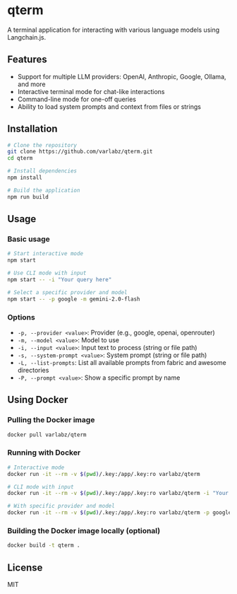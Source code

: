 # qterm

A terminal application for interacting with various language models using Langchain.js.

## Features

- Support for multiple LLM providers: OpenAI, Anthropic, Google, Ollama, and more
- Interactive terminal mode for chat-like interactions
- Command-line mode for one-off queries
- Ability to load system prompts and context from files or strings

## Installation

```bash
# Clone the repository
git clone https://github.com/varlabz/qterm.git
cd qterm

# Install dependencies
npm install

# Build the application
npm run build
```

## Usage

### Basic usage

```bash
# Start interactive mode
npm start

# Use CLI mode with input
npm start -- -i "Your query here"

# Select a specific provider and model
npm start -- -p google -m gemini-2.0-flash
```

### Options

- `-p, --provider <value>`: Provider (e.g., google, openai, openrouter)
- `-m, --model <value>`: Model to use
- `-i, --input <value>`: Input text to process (string or file path)
- `-s, --system-prompt <value>`: System prompt (string or file path)
- `-L, --list-prompts`: List all available prompts from fabric and awesome directories
- `-P, --prompt <value>`: Show a specific prompt by name 

## Using Docker

### Pulling the Docker image

```bash
docker pull varlabz/qterm
```

### Running with Docker

```bash
# Interactive mode
docker run -it --rm -v $(pwd)/.key:/app/.key:ro varlabz/qterm

# CLI mode with input
docker run -it --rm -v $(pwd)/.key:/app/.key:ro varlabz/qterm -i "Your query here"

# With specific provider and model
docker run -it --rm -v $(pwd)/.key:/app/.key:ro varlabz/qterm -p google -m gemini-2.0-flash
```

### Building the Docker image locally (optional)

```bash
docker build -t qterm .
```

## License

MIT